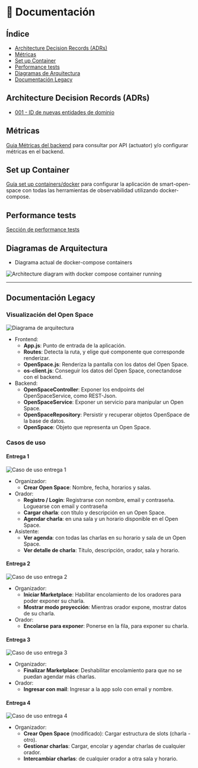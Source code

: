 
# :scroll: Documentación

## Índice
- [Architecture Decision Records (ADRs)](#architecture-decision-records-adrs)
- [Métricas](#métricas)
- [Set up Container](#set-up-container)
- [Performance tests](#performance-tests)
- [Diagramas de Arquitectura](#diagramas-de-arquitectura)
- [Documentación Legacy](#documentación-legacy)

## Architecture Decision Records (ADRs)

- [001 - ID de nuevas entidades de dominio](/docs/adrs/001_id_nuevas_entidades_dominio.md)

## Métricas

[Guia Métricas del backend](/docs/metrics/metrics-backend.md) para consultar por API (actuator) y/o configurar métricas en el backend.

## Set up Container

[Guía set up containers/docker](/docs/container/README.md) para configurar la aplicación de smart-open-space con todas las herramientas de observabilidad utilizando docker-compose.

## Performance tests

[Sección de performance tests](/docs/performance_test/README.md)

## Diagramas de Arquitectura

- Diagrama actual de docker-compose containers

![Architecture diagram with docker compose container running](/docs/assets/sos_architecture_diagram.drawio.png)

---
## Documentación Legacy

### Visualización del Open Space

![Diagrama de arquitectura](/docs/other/Arquitectura.png)

- Frontend:
  - **App.js**: Punto de entrada de la aplicación.
  - **Routes**: Detecta la ruta, y elige qué componente que corresponde renderizar.
  - **OpenSpace.js**: Renderiza la pantalla con los datos del Open Space.
  - **os-client.js**: Conseguir los datos del Open Space, conectandose con el backend.
- Backend:
  - **OpenSpaceController**: Exponer los endpoints del OpenSpaceService, como REST-Json.
  - **OpenSpaceService**: Exponer un servicio para manipular un Open Space.
  - **OpenSpaceRepository**: Persistir y recuperar objetos OpenSpace de la base de datos.
  - **OpenSpace**: Objeto que representa un Open Space.

### Casos de uso
#### Entrega 1
![Caso de uso entrega 1](/docs/other/CasoDeUso.png)
- Organizador:
  - **Crear Open Space**: Nombre, fecha, horarios y salas.
- Orador:
  - **Registro / Login**: Registrarse con nombre, email y contraseña. Loguearse con email y contraseña
  - **Cargar charla**: con título y descripción en un Open Space.
  - **Agendar charla**: en una sala y un horario disponible en el Open Space.
- Asistente:
  - **Ver agenda**: con todas las charlas en su horario y sala de un Open Space.
  - **Ver detalle de charla**: Título, descripción, orador, sala y horario.

#### Entrega 2
![Caso de uso entrega 2](/docs/other/CasoDeUso2.png)
- Organizador:
  - **Iniciar Marketplace**: Habilitar encolamiento de los oradores para poder exponer su charla.
  - **Mostrar modo proyección**: Mientras orador expone, mostrar datos de su charla.
- Orador:
  - **Encolarse para exponer**: Ponerse en la fila, para exponer su charla.

#### Entrega 3
![Caso de uso entrega 3](/docs/other/CasoDeUso3.png)
- Organizador:
  - **Finalizar Marketplace**: Deshabilitar encolamiento para que no se puedan agendar más charlas.
- Orador:
  - **Ingresar con mail**: Ingresar a la app solo con email y nombre.

#### Entrega 4
![Caso de uso entrega 4](/docs/other/CasoDeUso4.png)
- Organizador:
  - **Crear Open Space** (modificado): Cargar estructura de slots (charla - otro).
  - **Gestionar charlas**: Cargar, encolar y agendar charlas de cualquier orador.
  - **Intercambiar charlas**: de cualquier orador a otra sala y horario.

